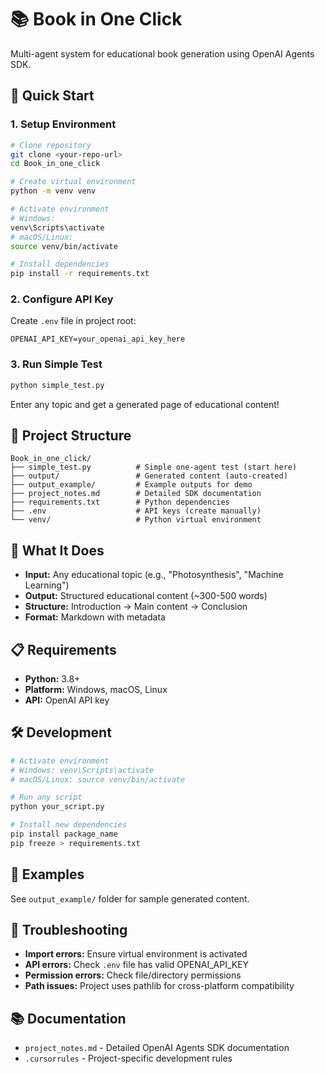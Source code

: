 # 📚 Book in One Click

Multi-agent system for educational book generation using OpenAI Agents SDK.

## 🚀 Quick Start

### 1. Setup Environment
```bash
# Clone repository
git clone <your-repo-url>
cd Book_in_one_click

# Create virtual environment
python -m venv venv

# Activate environment
# Windows:
venv\Scripts\activate
# macOS/Linux:
source venv/bin/activate

# Install dependencies
pip install -r requirements.txt
```

### 2. Configure API Key
Create `.env` file in project root:
```
OPENAI_API_KEY=your_openai_api_key_here
```

### 3. Run Simple Test
```bash
python simple_test.py
```

Enter any topic and get a generated page of educational content!

## 📁 Project Structure

```
Book_in_one_click/
├── simple_test.py          # Simple one-agent test (start here)
├── output/                 # Generated content (auto-created)
├── output_example/         # Example outputs for demo
├── project_notes.md        # Detailed SDK documentation
├── requirements.txt        # Python dependencies
├── .env                    # API keys (create manually)
└── venv/                   # Python virtual environment
```

## 🎯 What It Does

- **Input:** Any educational topic (e.g., "Photosynthesis", "Machine Learning")
- **Output:** Structured educational content (~300-500 words)
- **Structure:** Introduction → Main content → Conclusion
- **Format:** Markdown with metadata

## 📋 Requirements

- **Python:** 3.8+
- **Platform:** Windows, macOS, Linux
- **API:** OpenAI API key

## 🛠️ Development

```bash
# Activate environment
# Windows: venv\Scripts\activate
# macOS/Linux: source venv/bin/activate

# Run any script
python your_script.py

# Install new dependencies
pip install package_name
pip freeze > requirements.txt
```

## 📖 Examples

See `output_example/` folder for sample generated content.

## 🚨 Troubleshooting

- **Import errors:** Ensure virtual environment is activated
- **API errors:** Check `.env` file has valid OPENAI_API_KEY
- **Permission errors:** Check file/directory permissions
- **Path issues:** Project uses pathlib for cross-platform compatibility

## 📚 Documentation

- `project_notes.md` - Detailed OpenAI Agents SDK documentation
- `.cursorrules` - Project-specific development rules
